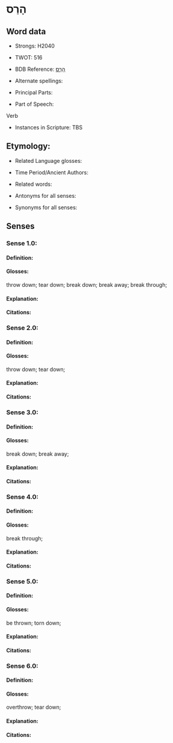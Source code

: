 # הָרַס

<!-- Status: S2="NeedsEdits" -->
<!-- Lexica used for edits:   -->

## Word data

* Strongs: H2040

* TWOT: 516

* BDB Reference: [הָרַס](rc://en/bdb/dict/e.ce.aa)

* Alternate spellings:

* Principal Parts:

* Part of Speech:

Verb

* Instances in Scripture: TBS

## Etymology:

* Related Language glosses:

* Time Period/Ancient Authors:

* Related words:

* Antonyms for all senses:

* Synonyms for all senses:

## Senses

### Sense 1.0:

#### Definition:

#### Glosses:

throw down; tear down; break down; break away; break through; 

#### Explanation:

#### Citations:



### Sense 2.0:

#### Definition:

#### Glosses:

throw down; tear down; 

#### Explanation:

#### Citations:



### Sense 3.0:

#### Definition:

#### Glosses:

break down; break away; 

#### Explanation:

#### Citations:



### Sense 4.0:

#### Definition:

#### Glosses:

break through; 

#### Explanation:

#### Citations:



### Sense 5.0:

#### Definition:

#### Glosses:

be thrown; torn down; 

#### Explanation:

#### Citations:



### Sense 6.0:

#### Definition:

#### Glosses:

overthrow; tear down; 

#### Explanation:

#### Citations:



